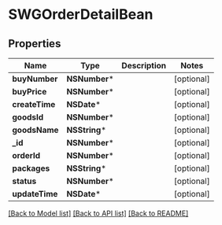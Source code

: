 # SWGOrderDetailBean

## Properties
Name | Type | Description | Notes
------------ | ------------- | ------------- | -------------
**buyNumber** | **NSNumber*** |  | [optional] 
**buyPrice** | **NSNumber*** |  | [optional] 
**createTime** | **NSDate*** |  | [optional] 
**goodsId** | **NSNumber*** |  | [optional] 
**goodsName** | **NSString*** |  | [optional] 
**_id** | **NSNumber*** |  | [optional] 
**orderId** | **NSNumber*** |  | [optional] 
**packages** | **NSString*** |  | [optional] 
**status** | **NSNumber*** |  | [optional] 
**updateTime** | **NSDate*** |  | [optional] 

[[Back to Model list]](../README.md#documentation-for-models) [[Back to API list]](../README.md#documentation-for-api-endpoints) [[Back to README]](../README.md)


